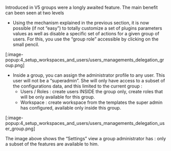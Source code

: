 Introduced in V5 groups were a longly awaited feature. The main benefit can been seen at two levels

+ Using the mechanism explained in the previous section, it is now possible (if not “easy”) to totally customize a set of plugins parameters values as well as disable a specific set of actions for a given group of users. For this, you use the “group role” accessible by clicking on the small pencil.

[:image-popup:4_setup_workspaces_and_users/users_managements_delegation_group.png]

+ Inside a group, you can assign the administrator profile to any user. This user will not be a “superadmin”. She will only have access to a subset of the configurations data, and this limited to the current group :
    - Users / Roles : create users INSIDE the group only, create roles that will be only available for this group.
    - Workspace : create workspace from the templates the super admin has configured, available only inside this group.

[:image-popup:4_setup_workspaces_and_users/users_managements_delegation_user_group.png]

The image above shows the “Settings” view a group administrator has : only a subset of the features are available to him.
